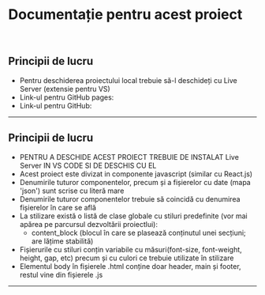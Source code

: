 <h1>Documentație pentru acest proiect</h1>
<br>
<h2>Principii de lucru</h2>
<ul>
    <li>Pentru deschiderea proiectului local trebuie să-l deschideți cu Live Server (extensie pentru VS)</li>
    <li>Link-ul pentru GitHub pages: <a href=""></a></li>
    <li>Link-ul pentru GitHub: <a href=""></a></li>
    
</ul>
<hr>
<h2>Principii de lucru</h2>
<ul>
    <li>PENTRU A DESCHIDE ACEST PROIECT TREBUIE DE INSTALAT Live Server IN VS CODE SI DE DESCHIS CU EL</li>
    <li>Acest proiect este divizat in componente javascript (similar cu React.js)</li>
    <li>Denumirile tuturor componentelor, precum și a fișierelor cu date (mapa 'json') sunt scrise cu literă mare</li>
    <li>Denumirile tuturor componentelor trebuie să coincidă cu denumirea fișierelor în care se află</li>
    <li>La stilizare există o listă de clase globale cu stiluri predefinite (vor mai apărea pe parcursul dezvoltării proiectlui): 
        <ul>
            <li>content_block (blocul în care se plasează conținutul unei secțiuni; are lățime stabilită)</li>
        </ul>
    </li>
    <li>Fișierurile cu stiluri conțin variabile cu măsuri(font-size, font-weight, height, gap, etc) precum și cu culori ce trebuie utilizate în stilizare</li>
    <li>Elementul body în fișierele .html conține doar header, main și footer, restul vine din fișierele .js</li>
</ul>
<hr>